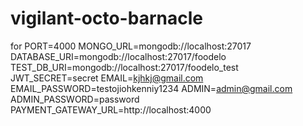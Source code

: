 # vigilant-octo-barnacle
for 
PORT=4000
MONGO_URL=mongodb://localhost:27017
DATABASE_URI=mongodb://localhost:27017/foodelo
TEST_DB_URI=mongodb://localhost:27017/foodelo_test
JWT_SECRET=secret
EMAIL=kjhkj@gmail.com
EMAIL_PASSWORD=testojiohkenniy1234
ADMIN=admin@gmail.com
ADMIN_PASSWORD=password
PAYMENT_GATEWAY_URL=http://localhost:4000
